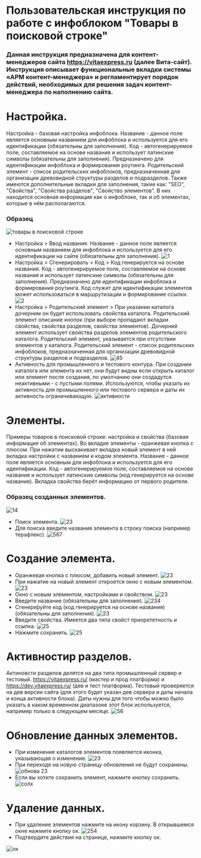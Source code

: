 # Пользовательская инструкция по работе с инфоблоком "Товары в поисковой строке" 
### Данная инструкция предназначена для контент-менеджеров сайта https://vitaexpress.ru (далее Вита-сайт). Инструкция описывает функциональные вкладки системы «АРМ контент-менеджера» и регламентирует порядок действий, необходимых для решения задач контент-менеджера по наполнению сайта. 

#  Настройка.
Настройка - базовая настройка инфоблока. Название - данное поле является основным названием для инфоблока и используется для его идентификации (обязательны для заполнения). Код - автогенерируемое поле, составляемое на основе названия и использует латинские символы (обязательны для заполнения). Предназначено для идентификации инфоблока и формирования роутинга. Родительский элемент - список родительских инфоблоков, предназначенная для организации древовидной структуры разделов и подразделов. Также имеются дополнительные вкладки для заполнения, такие как: "SEO", "Свойства", "Cвойства разделов", "Свойство элементов". В них находится основная информация как о инфоблоке, так и об элементах, которые в нём располагаются.
### Образец
![товары в поисковой строке](https://user-images.githubusercontent.com/85296765/123216066-33af0800-d4da-11eb-84cd-01a08e2d9fa3.png)
* Настройка > Ввод названия. Название - данное поле является основным названием для инфоблока и используется для его идентификации на сайте (обязательны для заполнения).
![1](https://user-images.githubusercontent.com/85296765/123248453-002fa600-d4f9-11eb-9cb5-696611787a85.png)
*  Настройка > Сгенерировать > Код > Код генерируется на основе названия. Код - автогенерируемое поле, составляемое на основе названия и использует латинские символы (обязательны для заполнения). Предназначено для идентификации инфоблока и формирования роутинга. Код служит для идентификации элементов может использоваться в маршрутизации и формирование ссылки.
![2](https://user-images.githubusercontent.com/85296765/123248136-a3cc8680-d4f8-11eb-88d3-1a651189bd54.png)
* Настройка > Родительский элемент > При указании каталога дочерним он будет использовать свойства каталога. Родительский элемент описание кнопок (при выборе пропадают вкладки свойства, свойства разделов, свойства элементов). Дочерний элемент использует свойства разделов элементов родительского каталога. Родительский элемент, указывается при отсутствии элементов у каталога. Родительский элемент - список родительских инфоблоков, предназначенная для организации древовидной структуры разделов и подразделов. 
![45](https://user-images.githubusercontent.com/85296765/123248670-3e2cca00-d4f9-11eb-8c04-737f44e76bf8.png)
* Активность для промышленного и тестового контура. При создании каталога или элемента их нет, они будут видны если открыть каталог или элемент после создания, по умолчанию они создадутся неактивными - с пустыми полями. Используются, чтобы указать их активность для промышленного или тестового сервера и даты их активность ограничивающую.
![активности](https://user-images.githubusercontent.com/85296765/123218690-14fe4080-d4dd-11eb-9ffd-830b18fb02cb.png)
# Элементы.
Примеры товаров в поисковой строке: настройка и свойства (базовая информация об элементах). Во вкладке элементы - оранжевая кнопка с плюсом. При нажатии выскакивает вкладка новый элемент в ней вкладка настройки с названием и кодом элемента. Название - данное поле является основным для инфоблока и используется для его идентификации. Код - автогенерируемое поле, составляемое на основе названия и использует латинские символы (код генерируется на основе названия). Вкладка свойства берёт информацию от первого родителя.
### Образец созданных элементов.
![14](https://user-images.githubusercontent.com/85296765/123380732-df229000-d5a0-11eb-9984-d53166f61205.png)
* Поиск элемента.
![23](https://user-images.githubusercontent.com/85296765/123264745-61607500-d50b-11eb-8467-dc03ad0adfd6.png)
* Для поиска введите названия элемента в строку поиска (например терафлекс).
![567](https://user-images.githubusercontent.com/85296765/123391849-7b529400-d5ad-11eb-8e56-c7b562eec7e0.png)
# Создание элемента.
* Оранжевая кнопка с плюсом, добавить новый элемент.
![23](https://user-images.githubusercontent.com/85296765/123254268-80f1a080-d4ff-11eb-8165-7c81a081c09f.png)
* При нажатие на новый элемент откроется окно с новым элементом.
![23](https://user-images.githubusercontent.com/85296765/123254436-b5fdf300-d4ff-11eb-9649-105aa5467260.png)
* Окно с новым элементом, настройками и свойством.
![23](https://user-images.githubusercontent.com/85296765/123254746-13923f80-d500-11eb-8af9-6d6ba81731ff.png)
* Введите название (обязательны для заполнения).
![234](https://user-images.githubusercontent.com/85296765/123395979-d9817600-d5b1-11eb-93a9-13705bfe8eac.png)
* Сгенери́руйте код (код генерируется на основе названия) (обязательны для заполнения).
![23](https://user-images.githubusercontent.com/85296765/123255028-6bc94180-d500-11eb-8c7f-00b12c3cf1fd.png)
* Введите свойства. Имеется два типа свойст приорететность и ссылка.
![25](https://user-images.githubusercontent.com/85296765/123259819-f8c2c980-d505-11eb-9282-0db0943125b8.png)
* Нажмите сохранить.
![25](https://user-images.githubusercontent.com/85296765/123256949-97e5c200-d502-11eb-8b51-1c361be8d3b2.png)
# Активностир разделов.
Актиновсти разделов делятся на два типа промышленный сервер и тестовый.
https://vitaexpress.ru/ (мастер и прод платформа) и https://dev.vitaexpress.ru/ (дев и тест платформа). Тестовый проверяется на дев версии сайта (для этого будет указан дев сервера и даты начала и конца активности блока). Даты нужны для того чтобы можно было указать в каком временном диапазоне этот блок используется, например только в следующем месяце.
![56](https://user-images.githubusercontent.com/85296765/123396897-e5ba0300-d5b2-11eb-9a38-257eb71d784a.png)
# Обновление данных элементов.
* При изменение каталогов элементов появляется иконка, указывающая о изменение.
![23](https://user-images.githubusercontent.com/85296765/123264193-d7b0a780-d50a-11eb-9f03-e951506b5f3c.png)
* При переходе на новую страницу обновления не будут сохранены.
![обнова 23](https://user-images.githubusercontent.com/85296765/122167531-2cf61480-ce8c-11eb-8edf-f24b994207c9.png)
* Если вы хотите сохранить элемент, нажмите кнопку сохранить.
![солх](https://user-images.githubusercontent.com/85296765/123393647-57904d80-d5af-11eb-91a9-2462402ff022.png)
# Удаление данных.
* При удаление элементов нажмите на икону корзину. В открывшемся окне нажмите кнопку ок.
![254](https://user-images.githubusercontent.com/85296765/123245853-459ea400-d4f6-11eb-9847-ae8e4052e022.png)
* Подтвердите действия на странице, нажмите кнопку ок.

![ок](https://user-images.githubusercontent.com/85296765/123262825-5dcbee80-d509-11eb-8771-c29f2ab5bc3a.png)







